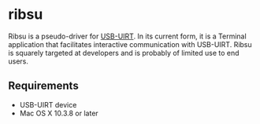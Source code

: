 # ribsu

Ribsu is a pseudo-driver for [USB-UIRT](http://www.usbuirt.com "USB-UIRT").
In its current form, it is a Terminal application that facilitates interactive communication with USB-UIRT.
Ribsu is squarely targeted at developers and is probably of limited use to end users.

## Requirements

* USB-UIRT device
* Mac OS X 10.3.8 or later
